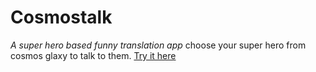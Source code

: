 >
# Cosmostalk 
<i> A super hero based funny translation app </i>
 choose your super hero from cosmos glaxy to talk to them.
 [Try it here](https://cosmostalk.netlify.app/)
